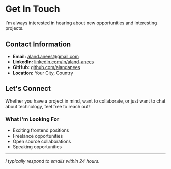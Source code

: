 # Get In Touch

I'm always interested in hearing about new opportunities and interesting projects.

## Contact Information

- **Email:** [aland.anees@gmail.com](mailto:aland.anees@gmail.com)
- **LinkedIn:** [linkedin.com/in/aland-anees](https://www.linkedin.com/in/aland-anees-06a9402aa)
- **GitHub:** [github.com/alandanees](https://github.com/alandanees)
- **Location:** Your City, Country

## Let's Connect

Whether you have a project in mind, want to collaborate, or just want to chat about technology, feel free to reach out!

### What I'm Looking For

- Exciting frontend positions
- Freelance opportunities
- Open source collaborations
- Speaking opportunities

---

*I typically respond to emails within 24 hours.*

